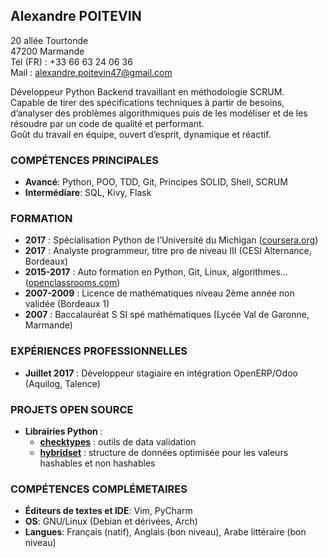 ## Alexandre POITEVIN

20 allée Tourtonde  
47200 Marmande  
Tél (FR) : +33 66 63 24 06 36  
Mail :
[alexandre.poitevin47@gmail.com](mailto:alexandre.poitevin47@gmail.com)

Développeur Python Backend travaillant en méthodologie SCRUM.  
Capable de tirer des spécifications techniques à partir de besoins,
d’analyser des problèmes algorithmiques puis de les modéliser et de les
résoudre par un code de qualité et performant.  
Goût du travail en équipe, ouvert d’esprit, dynamique et réactif.

### COMPÉTENCES PRINCIPALES

  - **Avancé**: Python, POO, TDD, Git, Principes SOLID, Shell, SCRUM
  - **Intermédiare**: SQL, Kivy, Flask

### FORMATION

  - **2017** : Spécialisation Python de l’Université du Michigan
    ([coursera.org](https://www.coursera.org/account/accomplishments/specialization/746NYVF4PLYH))
  - **2017** : Analyste programmeur, titre pro de niveau III (CESI
    Alternance, Bordeaux)
  - **2015-2017** : Auto formation en Python, Git, Linux, algorithmes...
    ([openclassrooms.com](https://openclassrooms.com/fr))
  - **2007-2009** : Licence de mathématiques niveau 2ème année non
    validée (Bordeaux 1)
  - **2007** : Baccalauréat S SI spé mathématiques (Lycée Val de
    Garonne, Marmande)

### EXPÉRIENCES PROFESSIONNELLES

  - **Juillet 2017** : Développeur stagiaire en intégration OpenERP/Odoo
    (Aquilog, Talence)

### PROJETS OPEN SOURCE

  - **Librairies Python** :
    - [**checktypes**](https://pypi.org/project/checktypes) : outils
      de data validation
    - [**hybridset**](https://pypi.org/project/hybridset) : structure de données optimisée pour les valeurs hashables et
      non hashables

### COMPÉTENCES COMPLÉMETAIRES

  - **Éditeurs de textes et IDE**: Vim, PyCharm
  - **OS**: GNU/Linux (Debian et dérivées, Arch)
  - **Langues**: Français (natif), Anglais (bon niveau), Arabe
    littéraire (bon niveau)
